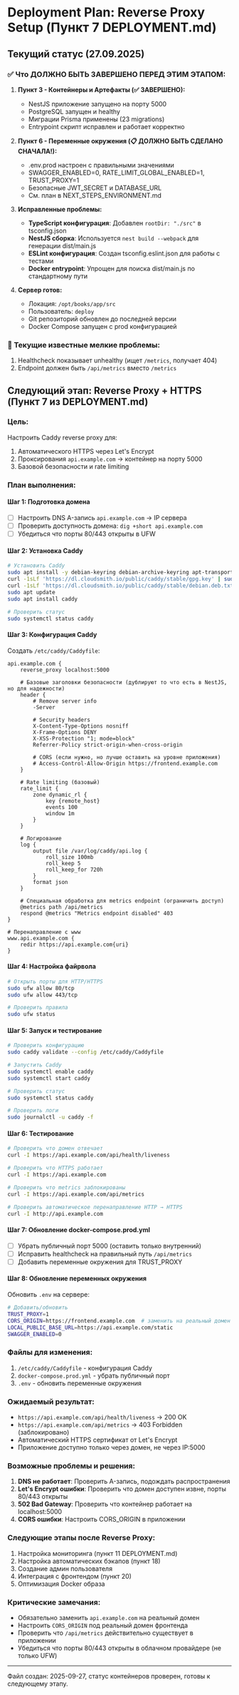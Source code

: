 # Deployment Plan: Reverse Proxy Setup (Пункт 7 DEPLOYMENT.md)

## Текущий статус (27.09.2025)

### ✅ Что ДОЛЖНО БЫТЬ ЗАВЕРШЕНО ПЕРЕД ЭТИМ ЭТАПОМ:

1. **Пункт 3 - Контейнеры и Артефакты (✅ ЗАВЕРШЕНО):**
   - NestJS приложение запущено на порту 5000
   - PostgreSQL запущен и healthy
   - Миграции Prisma применены (23 migrations)
   - Entrypoint скрипт исправлен и работает корректно

2. **Пункт 6 - Переменные окружения (📋 ДОЛЖНО БЫТЬ СДЕЛАНО СНАЧАЛА!):**
   - .env.prod настроен с правильными значениями
   - SWAGGER_ENABLED=0, RATE_LIMIT_GLOBAL_ENABLED=1, TRUST_PROXY=1
   - Безопасные JWT_SECRET и DATABASE_URL
   - См. план в NEXT_STEPS_ENVIRONMENT.md

3. **Исправленные проблемы:**
   - **TypeScript конфигурация**: Добавлен `rootDir: "./src"` в tsconfig.json
   - **NestJS сборка**: Используется `nest build --webpack` для генерации dist/main.js
   - **ESLint конфигурация**: Создан tsconfig.eslint.json для работы с тестами
   - **Docker entrypoint**: Упрощен для поиска dist/main.js по стандартному пути

4. **Сервер готов:**
   - Локация: `/opt/books/app/src`
   - Пользователь: `deploy`
   - Git репозиторий обновлен до последней версии
   - Docker Compose запущен с prod конфигурацией

### 🔧 Текущие известные мелкие проблемы:

1. Healthcheck показывает unhealthy (ищет `/metrics`, получает 404)
2. Endpoint должен быть `/api/metrics` вместо `/metrics`

## Следующий этап: Reverse Proxy + HTTPS (Пункт 7 из DEPLOYMENT.md)

### Цель:

Настроить Caddy reverse proxy для:

1. Автоматического HTTPS через Let's Encrypt
2. Проксирования `api.example.com` → контейнер на порту 5000
3. Базовой безопасности и rate limiting

### План выполнения:

#### Шаг 1: Подготовка домена

- [ ] Настроить DNS A-запись `api.example.com` → IP сервера
- [ ] Проверить доступность домена: `dig +short api.example.com`
- [ ] Убедиться что порты 80/443 открыты в UFW

#### Шаг 2: Установка Caddy

```bash
# Установить Caddy
sudo apt install -y debian-keyring debian-archive-keyring apt-transport-https
curl -1sLf 'https://dl.cloudsmith.io/public/caddy/stable/gpg.key' | sudo gpg --dearmor -o /usr/share/keyrings/caddy-stable-archive-keyring.gpg
curl -1sLf 'https://dl.cloudsmith.io/public/caddy/stable/debian.deb.txt' | sudo tee /etc/apt/sources.list.d/caddy-stable.list
sudo apt update
sudo apt install caddy

# Проверить статус
sudo systemctl status caddy
```

#### Шаг 3: Конфигурация Caddy

Создать `/etc/caddy/Caddyfile`:

```caddy
api.example.com {
    reverse_proxy localhost:5000

    # Базовые заголовки безопасности (дублируют то что есть в NestJS, но для надежности)
    header {
        # Remove server info
        -Server

        # Security headers
        X-Content-Type-Options nosniff
        X-Frame-Options DENY
        X-XSS-Protection "1; mode=block"
        Referrer-Policy strict-origin-when-cross-origin

        # CORS (если нужно, но лучше оставить на уровне приложения)
        # Access-Control-Allow-Origin https://frontend.example.com
    }

    # Rate limiting (базовый)
    rate_limit {
        zone dynamic_rl {
            key {remote_host}
            events 100
            window 1m
        }
    }

    # Логирование
    log {
        output file /var/log/caddy/api.log {
            roll_size 100mb
            roll_keep 5
            roll_keep_for 720h
        }
        format json
    }

    # Специальная обработка для metrics endpoint (ограничить доступ)
    @metrics path /api/metrics
    respond @metrics "Metrics endpoint disabled" 403
}

# Перенаправление с www
www.api.example.com {
    redir https://api.example.com{uri}
}
```

#### Шаг 4: Настройка файрвола

```bash
# Открыть порты для HTTP/HTTPS
sudo ufw allow 80/tcp
sudo ufw allow 443/tcp

# Проверить правила
sudo ufw status
```

#### Шаг 5: Запуск и тестирование

```bash
# Проверить конфигурацию
sudo caddy validate --config /etc/caddy/Caddyfile

# Запустить Caddy
sudo systemctl enable caddy
sudo systemctl start caddy

# Проверить статус
sudo systemctl status caddy

# Проверить логи
sudo journalctl -u caddy -f
```

#### Шаг 6: Тестирование

```bash
# Проверить что домен отвечает
curl -I https://api.example.com/api/health/liveness

# Проверить что HTTPS работает
curl -I https://api.example.com

# Проверить что metrics заблокированы
curl -I https://api.example.com/api/metrics

# Проверить автоматическое перенаправление HTTP → HTTPS
curl -I http://api.example.com
```

#### Шаг 7: Обновление docker-compose.prod.yml

- [ ] Убрать публичный порт 5000 (оставить только внутренний)
- [ ] Исправить healthcheck на правильный путь `/api/metrics`
- [ ] Добавить переменные окружения для TRUST_PROXY

#### Шаг 8: Обновление переменных окружения

Обновить `.env` на сервере:

```bash
# Добавить/обновить
TRUST_PROXY=1
CORS_ORIGIN=https://frontend.example.com  # заменить на реальный домен фронта
LOCAL_PUBLIC_BASE_URL=https://api.example.com/static
SWAGGER_ENABLED=0
```

### Файлы для изменения:

1. `/etc/caddy/Caddyfile` - конфигурация Caddy
2. `docker-compose.prod.yml` - убрать публичный порт
3. `.env` - обновить переменные окружения

### Ожидаемый результат:

- `https://api.example.com/api/health/liveness` → 200 OK
- `https://api.example.com/api/metrics` → 403 Forbidden (заблокировано)
- Автоматический HTTPS сертификат от Let's Encrypt
- Приложение доступно только через домен, не через IP:5000

### Возможные проблемы и решения:

1. **DNS не работает**: Проверить A-запись, подождать распространения
2. **Let's Encrypt ошибки**: Проверить что домен доступен извне, порты 80/443 открыты
3. **502 Bad Gateway**: Проверить что контейнер работает на localhost:5000
4. **CORS ошибки**: Настроить CORS_ORIGIN в приложении

### Следующие этапы после Reverse Proxy:

1. Настройка мониторинга (пункт 11 DEPLOYMENT.md)
2. Настройка автоматических бэкапов (пункт 18)
3. Создание админ пользователя
4. Интеграция с фронтендом (пункт 20)
5. Оптимизация Docker образа

### Критические замечания:

- Обязательно заменить `api.example.com` на реальный домен
- Настроить `CORS_ORIGIN` под реальный домен фронтенда
- Проверить что `/api/metrics` действительно существует в приложении
- Убедиться что порты 80/443 открыты в облачном провайдере (не только UFW)

---

Файл создан: 2025-09-27, статус контейнеров проверен, готовы к следующему этапу.
